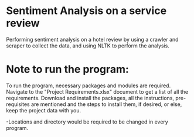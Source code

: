 # Sentiment Analysis on a service review
  Performing sentiment analysis on a hotel review by using a crawler and scraper to collect the data, and using NLTK to perform the analysis.



# Note to run the program:
To run the program, necessary packages and modules are required. 
Navigate to the "Project Requirements.xlsx" document to get a list of all the requirements.
Download and install the packages, all the instructions, pre-requisites are mentioned and the steps
to install them, if desired, or else, keep the project data with you.


-Locations and directory would be required to be changed in every program.
